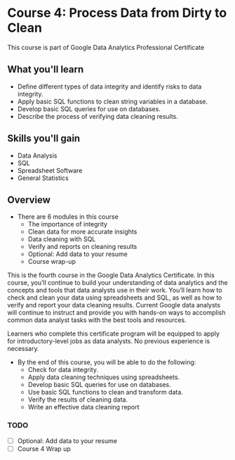 # Course 4: Process Data from Dirty to Clean

This course is part of Google Data Analytics Professional Certificate

## What you'll learn

- Define different types of data integrity and identify risks to data integrity.
- Apply basic SQL functions to clean string variables in a database.
- Develop basic SQL queries for use on databases.
- Describe the process of verifying data cleaning results.

## Skills you'll gain

- Data Analysis
- SQL
- Spreadsheet Software
- General Statistics

## Overview

- There are 6 modules in this course
  - The importance of integrity
  - Clean data for more accurate insights
  - Data cleaning with SQL
  - Verify and reports on cleaning results
  - Optional: Add data to your resume
  - Course wrap-up

This is the fourth course in the Google Data Analytics Certificate. In this course, you’ll continue to build your understanding of data analytics and the concepts and tools that data analysts use in their work. You’ll learn how to check and clean your data using spreadsheets and SQL, as well as how to verify and report your data cleaning results. Current Google data analysts will continue to instruct and provide you with hands-on ways to accomplish common data analyst tasks with the best tools and resources.

Learners who complete this certificate program will be equipped to apply for introductory-level jobs as data analysts. No previous experience is necessary.

- By the end of this course, you will be able to do the following:
  - Check for data integrity.
  - Apply data cleaning techniques using spreadsheets.
  - Develop basic SQL queries for use on databases.
  - Use basic SQL functions to clean and transform data.
  - Verify the results of cleaning data.
  - Write an effective data cleaning report

### TODO

- [ ] Optional: Add data to your resume
- [ ] Course 4 Wrap up